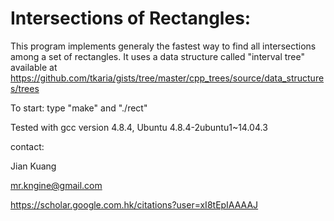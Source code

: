 # Intersections of Rectangles:

This program implements generaly the fastest way to find all intersections among a set of rectangles.
It uses a data structure called "interval tree" available at 
https://github.com/tkaria/gists/tree/master/cpp_trees/source/data_structures/trees

To start: type "make" and "./rect"

Tested with gcc version 4.8.4, Ubuntu 4.8.4-2ubuntu1~14.04.3



contact:

Jian Kuang

mr.kngine@gmail.com

https://scholar.google.com.hk/citations?user=xI8tEpIAAAAJ
